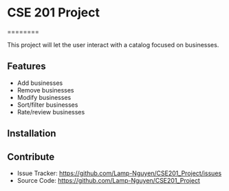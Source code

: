 # CSE 201 Project

========

This project will let the user interact with a catalog focused on businesses.

## Features

- Add businesses
- Remove businesses
- Modify businesses
- Sort/filter businesses
- Rate/review businesses

## Installation

## Contribute

- Issue Tracker: https://github.com/Lamp-Nguyen/CSE201_Project/issues
- Source Code: https://github.com/Lamp-Nguyen/CSE201_Project
